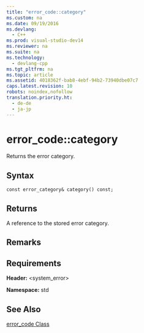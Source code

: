```yaml
---
title: "error_code::category"
ms.custom: na
ms.date: 09/19/2016
ms.devlang: 
  - C++
ms.prod: visual-studio-dev14
ms.reviewer: na
ms.suite: na
ms.technology: 
  - devlang-cpp
ms.tgt_pltfrm: na
ms.topic: article
ms.assetid: 4018362f-bab8-4ebf-94b2-73940dbe07c7
caps.latest.revision: 10
robots: noindex,nofollow
translation.priority.ht: 
  - de-de
  - ja-jp
---
```

# error_code::category
Returns the error category.  
  
## Syntax  
  
```  
const error_category& category() const;  
```  
  
## Returns  
 A reference to the stored error category.  
  
## Remarks  
  
## Requirements  
 **Header:** <system_error>  
  
 **Namespace:** std  
  
## See Also  
 [error_code Class](../vs140/error_code-Class.md)